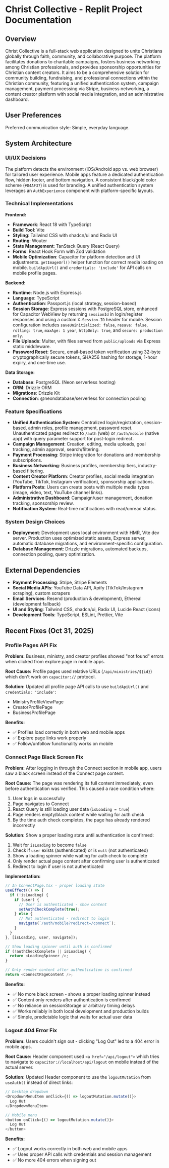 # Christ Collective - Replit Project Documentation

## Overview
Christ Collective is a full-stack web application designed to unite Christians globally through faith, community, and collaborative purpose. The platform facilitates donations to charitable campaigns, fosters business networking among Christian professionals, and provides sponsorship opportunities for Christian content creators. It aims to be a comprehensive solution for community building, fundraising, and professional connections within the Christian community, featuring a unified authentication system, campaign management, payment processing via Stripe, business networking, a content creator platform with social media integration, and an administrative dashboard.

## User Preferences
Preferred communication style: Simple, everyday language.

## System Architecture
### UI/UX Decisions
The platform detects the environment (iOS/Android app vs. web browser) for tailored user experience. Mobile apps feature a dedicated authentication flow, hidden footer, and bottom navigation. A consistent black/gold color scheme (`#D4AF37`) is used for branding. A unified authentication system leverages an `AuthExperience` component with platform-specific layouts.

### Technical Implementations
**Frontend:**
-   **Framework**: React 18 with TypeScript
-   **Build Tool**: Vite
-   **Styling**: Tailwind CSS with shadcn/ui and Radix UI
-   **Routing**: Wouter
-   **State Management**: TanStack Query (React Query)
-   **Forms**: React Hook Form with Zod validation
-   **Mobile Optimization**: Capacitor for platform detection and UI adjustments. `getImageUrl()` helper function for correct media loading on mobile. `buildApiUrl()` and `credentials: 'include'` for API calls on mobile profile pages.

**Backend:**
-   **Runtime**: Node.js with Express.js
-   **Language**: TypeScript
-   **Authentication**: Passport.js (local strategy, session-based)
-   **Session Storage**: Express sessions with PostgreSQL store, enhanced for Capacitor WebView by returning `sessionId` in login/register responses and using a custom `X-Session-ID` header for mobile. Session configuration includes `saveUninitialized: false`, `resave: false`, `rolling: true`, `maxAge: 1 year`, `httpOnly: true`, and `secure: production only`.
-   **File Uploads**: Multer, with files served from `public/uploads` via Express static middleware.
-   **Password Reset**: Secure, email-based token verification using 32-byte cryptographically secure tokens, SHA256 hashing for storage, 1-hour expiry, and one-time use.

**Data Storage:**
-   **Database**: PostgreSQL (Neon serverless hosting)
-   **ORM**: Drizzle ORM
-   **Migrations**: Drizzle Kit
-   **Connection**: @neondatabase/serverless for connection pooling

### Feature Specifications
-   **Unified Authentication System**: Centralized login/registration, session-based, admin roles, profile management, password reset. Unauthenticated pages redirect to `/auth` (web) or `/auth/mobile` (native app) with query parameter support for post-login redirect.
-   **Campaign Management**: Creation, editing, media uploads, goal tracking, admin approval, search/filtering.
-   **Payment Processing**: Stripe integration for donations and membership subscriptions.
-   **Business Networking**: Business profiles, membership tiers, industry-based filtering.
-   **Content Creator Platform**: Creator profiles, social media integration (YouTube, TikTok, Instagram verification), sponsorship applications.
-   **Platform Posts**: Users can create posts with multiple media types (image, video, text, YouTube channel links).
-   **Administrative Dashboard**: Campaign/user management, donation tracking, sponsorship review.
-   **Notification System**: Real-time notifications with read/unread status.

### System Design Choices
-   **Deployment**: Development uses local environment with HMR, Vite dev server. Production uses optimized static assets, Express server, automatic database migrations, and environment-specific configuration.
-   **Database Management**: Drizzle migrations, automated backups, connection pooling, query optimization.

## External Dependencies
-   **Payment Processing**: Stripe, Stripe Elements
-   **Social Media APIs**: YouTube Data API, Apify (TikTok/Instagram scraping), custom scrapers
-   **Email Services**: Resend (production & development), Ethereal (development fallback)
-   **UI and Styling**: Tailwind CSS, shadcn/ui, Radix UI, Lucide React (icons)
-   **Development Tools**: TypeScript, ESLint, Prettier, Vite

## Recent Fixes (Oct 31, 2025)

### Profile Pages API Fix
**Problem:** Business, ministry, and creator profiles showed "not found" errors when clicked from explore page in mobile apps.

**Root Cause:** Profile pages used relative URLs (`/api/ministries/${id}`) which don't work on `capacitor://` protocol.

**Solution:** Updated all profile page API calls to use `buildApiUrl()` and `credentials: 'include'`:
- MinistryProfileViewPage
- CreatorProfilePage  
- BusinessProfilePage

**Benefits:**
- ✅ Profiles load correctly in both web and mobile apps
- ✅ Explore page links work properly
- ✅ Follow/unfollow functionality works on mobile

### Connect Page Black Screen Fix
**Problem:** After logging in through the Connect section in mobile app, users saw a black screen instead of the Connect page content.

**Root Cause:** The page was rendering its full content immediately, even before authentication was verified. This caused a race condition where:
1. User logs in successfully
2. Page navigates to Connect
3. React Query is still loading user data (`isLoading = true`)
4. Page renders empty/black content while waiting for auth check
5. By the time auth check completes, the page has already rendered incorrectly

**Solution:** Show a proper loading state until authentication is confirmed:
1. Wait for `isLoading` to become `false`
2. Check if `user` exists (authenticated) or is `null` (not authenticated)
3. Show a loading spinner while waiting for auth check to complete
4. Only render actual page content after confirming user is authenticated
5. Redirect to login if user is not authenticated

**Implementation:**
```typescript
// In ConnectPage.tsx - proper loading state
useEffect(() => {
  if (!isLoading) {
    if (user) {
      // User is authenticated - show content
      setAuthCheckComplete(true);
    } else {
      // Not authenticated - redirect to login
      navigate(`/auth/mobile?redirect=/connect`);
    }
  }
}, [isLoading, user, navigate]);

// Show loading spinner until auth is confirmed
if (!authCheckComplete || isLoading) {
  return <LoadingSpinner />;
}

// Only render content after authentication is confirmed
return <ConnectPageContent />;
```

**Benefits:**
- ✅ No more black screen - shows a proper loading spinner instead
- ✅ Content only renders after authentication is confirmed
- ✅ No reliance on sessionStorage or arbitrary timing delays
- ✅ Works reliably in both local development and production builds
- ✅ Simple, predictable logic that waits for actual user data

### Logout 404 Error Fix
**Problem:** Users couldn't sign out - clicking "Log Out" led to a 404 error in mobile apps.

**Root Cause:** Header component used `<a href="/api/logout">` which tries to navigate to `capacitor://localhost/api/logout` on mobile instead of the actual server.

**Solution:** Updated Header component to use the `logoutMutation` from `useAuth()` instead of direct links:
```typescript
// Desktop dropdown
<DropdownMenuItem onClick={() => logoutMutation.mutate()}>
  Log Out
</DropdownMenuItem>

// Mobile menu
<button onClick={() => logoutMutation.mutate()}>
  Log Out
</button>
```

**Benefits:**
- ✅ Logout works correctly in both web and mobile apps
- ✅ Uses proper API calls with credentials and session management
- ✅ No more 404 errors when signing out